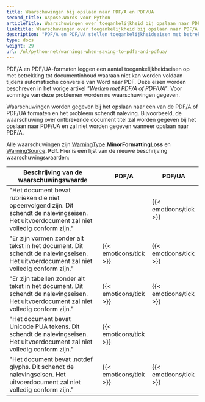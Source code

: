 ```yaml
---
title: Waarschuwingen bij opslaan naar PDF/A en PDF/UA
second_title: Aspose.Words voor Python
articleTitle: Waarschuwingen over toegankelijkheid bij opslaan naar PDF/A en PDF/UA
linktitle: Waarschuwingen over toegankelijkheid bij opslaan naar PDF/A en PDF/UA
description: "PDF/A en PDF/UA stellen toegankelijkheidseisen met betrekking tot documentinhoud. Bij het opslaan naar PDF/A of PDF/UA in Python en de kwestie schendt de naleving, een waarschuwing wordt gegeven."
type: docs
weight: 29
url: /nl/python-net/warnings-when-saving-to-pdfa-and-pdfua/
---
```


PDF/A en PDF/UA-formaten leggen een aantal toegankelijkheidseisen op met betrekking tot documentinhoud waaraan niet kan worden voldaan tijdens automatische conversie van Word naar PDF. Deze eisen worden beschreven in het vorige artikel *"Werken met PDF/A of PDF/UA"*. Voor sommige van deze problemen worden nu waarschuwingen gegeven.

Waarschuwingen worden gegeven bij het opslaan naar een van de PDF/A of PDF/UA formaten en het probleem schendt naleving. Bijvoorbeeld, de waarschuwing over ontbrekende document titel zal worden gegeven bij het opslaan naar PDF/UA en zal niet worden gegeven wanneer opslaan naar PDF/A.

Alle waarschuwingen zijn [WarningType](https://reference.aspose.com/words/python-net/aspose.words/warningtype/)**.MinorFormattingLoss** en [WarningSource](https://reference.aspose.com/words/python-net/aspose.words/warningsource/)**. Pdf**. Hier is een lijst van de nieuwe beschrijving waarschuwingswaarden:

|  Beschrijving van de waarschuwingswaarde |  PDF/A |  PDF/UA |
|  ------------------------------------------------------------  |  ----------------------  |  ----------------------  |
|  "Het document bevat rubrieken die niet opeenvolgend zijn. Dit schendt de nalevingseisen. Het uitvoerdocument zal niet volledig conform zijn." |                          |   {{< emoticons/tick >}}  |
|  "Er zijn vormen zonder alt tekst in het document. Dit schendt de nalevingseisen. Het uitvoerdocument zal niet volledig conform zijn." |   {{< emoticons/tick >}}  |   {{< emoticons/tick >}}  |
|  "Er zijn tabellen zonder alt tekst in het document. Dit schendt de nalevingseisen. Het uitvoerdocument zal niet volledig conform zijn." |   {{< emoticons/tick >}}  |   {{< emoticons/tick >}}  |
|  "Het document bevat Unicode PUA tekens. Dit schendt de nalevingseisen. Het uitvoerdocument zal niet volledig conform zijn." |   {{< emoticons/tick >}}  |                          |
|  "Het document bevat .notdef glyphs. Dit schendt de nalevingseisen. Het uitvoerdocument zal niet volledig conform zijn." |   {{< emoticons/tick >}}  |   {{< emoticons/tick >}}  |